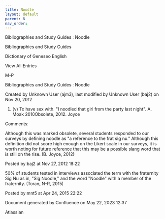 ```yaml
---
title: Noodle
layout: default
parent: N
nav_order:
---
```


Bibliographies and Study Guides : Noodle

Bibliographies and Study Guides

Dictionary of Geneseo English

View All Entries

M-P

Bibliographies and Study Guides : Noodle

Created by  Unknown User (ajm3), last modified by  Unknown User (baj2) on Nov 20, 2012

1. (v) To have sex with. &quot;I noodled that girl from the party last night&quot;. A. Moak 2010Obsolete, 2012. Joyce

Comments:

Although this was marked obsolete, several students responded to our surveys by defining noodle as &quot;a reference to the frat sig nu.&quot; Although this definition did not score high enough on the Likert scale in our surveys, it is worth noting for future reference that this may be a possible slang word that is still on the rise. (B. Joyce, 2012)

Posted by baj2 at Nov 27, 2012 18:22

50% of students tested in interviews associated the term with the fraternity Sig Nu as in, &quot;Sig Noodle,&quot; and the word &quot;Noodle&quot; with a member of the fraternity. (Toran, N-R, 2015)

Posted by mnt5 at Apr 24, 2015 22:22

Document generated by Confluence on May 22, 2023 12:37

Atlassian
